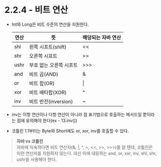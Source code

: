 # 2.2.4 - 비트 연산

- Int와 Long은 비트 수준의 연산을 지원한다.
    
    
    | 연산 | 뜻 | 해당되는 자바 연산 |
    | --- | --- | --- |
    | shl | 왼쪽 시프트(shift) | << |
    | shr | 오른쪽 시프트 | >> |
    | ushr | 부호 없는 오른쪽 시프트 | >>> |
    | and | 비트 곱(AND) | & |
    | or | 비트 합(OR) | \| |
    | xor | 비트 배타합(XOR) | ^ |
    | inv | 비트 반전(inversion) | ~ |
- inv는 이항 연산이나 다항 연산이 아니라 점 표기법으로 호출하는 메서드일 뿐이라는 점에 유의해야 한다(ex - 13.inv())
- 코틀린 1.1부터는 Byte와 Short에도 or, xor, inv를 호출할 수 있다.

> **자바 vs 코틀린**  
자바에 익숙하다면 비트 연산자(&, |, ^, ~, <<, >>, >>>)를 알 텐데, 코틀린은 이런 연산자를 지원하지 않는다. 대신 이에 대응하는 and, or, xor, inv, shl, shr, ushr을 사용해야 한다.
>